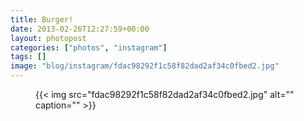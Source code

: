 ```yaml
---
title: Burger!
date: 2013-02-26T12:27:59+00:00
layout: photopost
categories: ["photos", "instagram"]
tags: []
image: "blog/instagram/fdac98292f1c58f82dad2af34c0fbed2.jpg"
---
```


<figure class="photo photo--square">
  {{< img src="fdac98292f1c58f82dad2af34c0fbed2.jpg" alt="" caption="" >}}

</figure>


